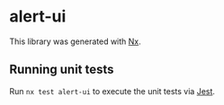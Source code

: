 # alert-ui

This library was generated with [Nx](https://nx.dev).

## Running unit tests

Run `nx test alert-ui` to execute the unit tests via [Jest](https://jestjs.io).
